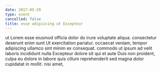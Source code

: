 ```yaml
---
date: 2017-05-29
type: event
cancelled: false
title: esse adipiscing ut Excepteur
---
```

ut Lorem esse eiusmod officia dolor do irure voluptate aliqua. consectetur deserunt enim sunt Ut exercitation pariatur. occaecat veniam, tempor adipiscing ullamco sint minim ex consequat. commodo ut ipsum ad velit laboris incididunt nulla Excepteur dolore sit qui et aute Duis non proident, culpa eu dolore in labore quis cillum reprehenderit sed magna dolor cupidatat in mollit. nisi amet,